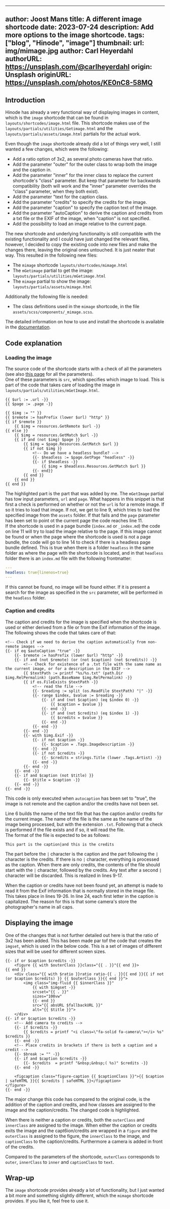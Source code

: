 <!-- cSpell:ignore Joost shortcode Hinode getimage Exif mimage shortcodes mgetimage linenos frontmatter autocaption imgset srcset -->
<!-- markdownlint-disable MD003 MD022 MD041 -->
---
author: Joost Mans
title: A different image shortcode
date: 2023-07-24
description: Add more options to the image shortcode.
tags: ["blog", "Hinode", "image"]
thumbnail:
    url: img/mimage.jpg
    author: Carl Heyerdahl
    authorURL: https://unsplash.com/@carlheyerdahl
    origin: Unsplash
    originURL: https://unsplash.com/photos/KE0nC8-58MQ
---
<!-- markdownlint-enable MD022 MD041 -->
## Introduction

Hinode has already a very functional way of displaying images in content, which is the `image` shortcode that can be found in `layouts/shortcodes/image.html` file. This shortcode makes use of the `layouts/partials/utilities/Getimage.html` and the `layouts/partials/assets/image.html` partials for the actual work.

Even though the `image` shortcode already did a lot of things very well, I still wanted a few changes, which were the following:

- Add a ratio option of 3x2, as several photo cameras have that ratio.
- Add the parameter "outer" for the outer class to wrap both the image and the caption in.
- Add the parameter "inner" for the inner class to replace the current shortcode's "class" parameter.
  But keep that parameter for backwards compatibility (both will work and the "inner" parameter overrides the "class" parameter, when they both exist).
- Add the parameter "text for the caption class.
- Add the parameter "credits" to specify the credits for the image.
- Add the parameter "caption" to specify the caption text of the image.
- Add the parameter "autoCaption" to derive the caption and credits from a txt file or the EXIF of the image, when "caption" is not specified.
- Add the possibility to load an image relative to the current page.

The new shortcode and underlying functionality is still compatible with the existing functionality and I could have just changed the relevant files, however, I decided to copy the existing code into new files and make the changes there, leaving the original ones untouched. It is just neater that way. This resulted in the following new files:

- The `mimage` shortcode `layouts/shortcodes/mimage.html`
- The `mGetimage` partial to get the image: `layouts/partials/utilities/mGetimage.html`
- The `mimage` partial to show the image: `layouts/partials/assets/mimage.html`

Additionally the following file is needed:

- The class definitions used in the `mimage` shortcode, in the file `assets/scss/components/_mimage.scss`.

The detailed information on how to use and install the shortcode is available in the [documentation](/docs/shortcodes/mimage/overview).

## Code explanation

### Loading the image

The source code of the shortcode starts with a check of all the parameters (see also [this page](/docs/shortcodes/mimage/usage) for all the parameters).  
One of these parameters is `src`, which specifies which image to load. This is part of the code that takes care of loading the image in `layouts/partials/utilities/mGetImage.html`.

```go-html-template {linenos=true,hl_Lines=["10-19"]}
{{ $url := .url -}}
{{ $page := .page -}}

{{ $img := "" }}
{{ $remote := hasPrefix (lower $url) "http" }}
{{ if $remote }}
    {{ $img = resources.GetRemote $url -}}
{{ else }}
    {{ $img = resources.GetMatch $url -}}
    {{ if and (not $img) $page }}
        {{ $img = $page.Resources.GetMatch $url }}
        {{ if not $img }}
            <!-- Do we have a headless bundle? -->
            {{- $headless := $page.GetPage "headless" -}}
            {{- if $headless -}}
                {{ $img = $headless.Resources.GetMatch $url }}
            {{- end}}
        {{ end }}
    {{ end }}
{{ end }}
```

The highlighted part is the part that was added by me. The `mGetImage` partial has tow input parameters, `url` and `page`. What happens in this snippet is that first a check is performed on whether or not the `url` is for a remote image. If so it tries to load that image. If not, we get to line 9, which tries to load the specified image from the `assets` folder. If that fails and the `page` parameter has been set to point ot the current page the code reaches line 11.  
If the shortcode is used in a page bundle (`index.md` or `_index.md`) the code on line 11 will try to load the image relative to the page. If this image cannot be found or when the page where the shortcode is used is not a page bundle, the code will go to line 14 to check if there is a headless page bundle defined.  This is true when there is a folder `headless` in the same folder as where the page with the shortcode is located, and in that `headless` folder there is an `index.md` file with the following frontmatter:

```yaml
---
headless: true{linenos=true}
---
```

If this cannot be found, no image will be found either. If it is present a search for the image as specified in the `src` parameter, will be performed in the `headless` folder.

### Caption and credits

The caption and credits for the image is specified when the shortcode is used or either derived from a file or from the Exif information of the image. The following shows the code that takes care of that:

```go-html-template {linenos=true}
<!-- Check if we need to derive the caption automatically from non-remote images -->
{{- if eq $autoCaption "true" -}}
    {{- $remote := hasPrefix (lower $url) "http" -}}
    {{- if and (not $remote) (or (not $caption) (not $credits)) -}}
        <!-- Check for existence of a .txt file with the same name as the current image, or for a description in the EXIF -->
        {{ $textPath := printf "%s/%s.txt" (path.Dir $img.RelPermalink) (path.BaseName $img.RelPermalink) -}}
        {{ if os.FileExists $textPath -}}
            <!-- read the file -->
            {{- $reading := split (os.ReadFile $textPath) "|" -}}
            {{- range $index, $value := $reading -}}
                {{- if and (not $caption) (eq $index 0) -}}
                    {{ $caption = $value }}
                {{- end -}}
                {{- if and (not $credits) (eq $index 1) -}}
                    {{ $credits = $value }}
                {{- end -}}
            {{- end -}}
        {{- end -}}
        {{- with $img.Exif -}}
            {{- if not $caption -}}
                {{- $caption = .Tags.ImageDescription -}}
            {{- end -}}
            {{- if not $credits -}}
                {{- $credits = strings.Title (lower .Tags.Artist) -}}
            {{- end -}}
        {{- end -}}
    {{- end -}}
    {{- if and $caption (not $title) }}
        {{- $title = $caption -}}
    {{- end -}}
{{- end -}}  
```

This code is only executed when `autocaption` has been set to "true", the image is not remote and the caption and/or the credits have not been set.

Line 6 builds the name of the text file that has the caption and/or credits for the current image. The name of the file is the same as the name of the image being processed, but with the extension `.txt`. Following that a check is performed if the file exists and if so, it will read the file.  
The format of the file is expected to be as follows:

```text
This part is the caption|and this is the credits
```

The part before the `|` character is the caption and the part following the `|` character is the credits. If there is no `|` character, everything is processed as the caption. When there are only credits, the contents of the file should start with the `|` character, followed by the credits. Any text after a second `|` character will be discarded. This is realized in lines 9-17.

When the caption or credits have not been found yet, an attempt is made to read it from the Exif information that is normally stored in the image file. This takes place in lines 19-26. In line 24, each first letter in the caption is capitalized. The reason for this is that some camera's store the photographer's name in all caps.

## Displaying the image

One of the changes that is not further detailed out here is that the ratio of 3x2 has been added. This has been made par tof the code that creates the `imgset`, which is used in the below code. This is a set of images of different sizes that will be used for different screen sizes.

```go-html-template {linenos=true, hl_Lines=["1" "4" "13-26"]}
{{- if or $caption $credits -}}
    <figure {{ with $outerClass }}class="{{ . }}"{{ end }}>
{{ end }}
    <div class="{{ with $ratio }}ratio ratio-{{ . }}{{ end }}{{ if not (or $caption $credits) }} {{ $outerClass }}{{ end }}">
        <img class="img-fluid {{ $innerClass }}"
            {{ with $imgset -}}
            srcset="{{ . }}"
            sizes="100vw"
            {{- end }}
            src="{{ absURL $fallbackURL }}"
            alt="{{ $title }}">
    </div>
{{- if or $caption $credits -}}
    <!-- Add camera to credits -->
    {{- if $credits -}}
        {{ $credits = printf "<i class=\"fa-solid fa-camera\"></i> %s" $credits }}
    {{- end -}}
    <!-- Place credits in brackets if there is both a caption and a credit -->
    {{- $break := "" -}}
    {{- if and $caption $credits -}}
        {{- $credits  = printf "&nbsp;&nbsp;( %s)" $credits -}}
    {{- end -}}

    <figcaption class="figure-caption {{ $captionClass }}">{{ $caption | safeHTML }}{{ $credits | safeHTML }}</figcaption>
</figure>
{{- end -}}
```

The major change this code has compared to the original code, is the addition of the caption and credits, and how classes are assigned to the image and the caption/credits. The changed code is highlighted.

When there is neither a caption or credits, both the `outerClass` and `innerClass` are assigned to the image. When either the caption or credits exits the image and the capt6ion/credits are wrapped in a `figure` and the `outerClass` is assigned to the figure, the `innerClass` to the image, and `captionClass` to the caption/credits. Furthermore a camera is added in front of the credits.

Compared to the parameters of the shortcode, `outerClass` corresponds to `outer`, `innerClass` to `inner` and `captionClass` to `text`.

## Wrap-up

The `image` shortcode provides already a lot of functionality, but I just wanted a bit more and something slightly different, which the `mimage` shortcode provides. If you like it, feel free to use it.
